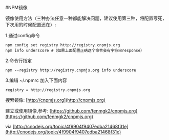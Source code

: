 #NPM镜像

镜像使用方法（三种办法任意一种都能解决问题，建议使用第三种，将配置写死，下次用的时候配置还在）: 

1.通过config命令 


    npm config set registry http://registry.cnpmjs.org 
    npm info underscore #（如果上面配置正确这个命令会有字符串response）


2.命令行指定 
```
npm --registry http://registry.cnpmjs.org info underscore
```

3.编辑 ~/.npmrc 加入下面内容 
```
registry = http://registry.cnpmjs.org
```

搜索镜像: [http://cnpmjs.org](http://cnpmjs.org)

建立或使用镜像,参考: [https://github.com/fenmgk2/cnpmjs.org](https://github.com/fenmgk2/cnpmjs.org)

via [http://cnodejs.org/topic/4f9904f9407edba21468f31e](http://cnodejs.org/topic/4f9904f9407edba21468f31e)